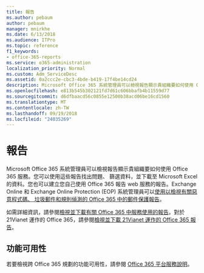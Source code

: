```yaml
---
title: 報告
ms.author: pebaum
author: pebaum
manager: mnirkhe
ms.date: 6/13/2018
ms.audience: ITPro
ms.topic: reference
f1_keywords:
- office-365-reports
ms.service: o365-administration
localization_priority: Normal
ms.custom: Adm_ServiceDesc
ms.assetid: 0a2ccc2e-cbc3-4bde-b419-17f4be14cd24
description: Microsoft Office 365 系統管理員可以檢視報告顯示貴組織要如何使用 Office 365 服務。您可以使用這些報告找出問題、 篩選資料，並下載至 Microsoft Excel 的資料。您也可以建立您自己使用 Office 365 報告 web 服務的報告。Exchange Online 和 Exchange Online Protection (EOP) 系統管理員可以使用在 Office 365 郵件保護報告以檢視有關惡意程式碼、 垃圾郵件和規則偵測。
ms.openlocfilehash: e813b545b302121fd7d61c606bbafb4b11559d77
ms.sourcegitcommit: d6dfbaacd56c0855e12500b38acd06be16cd1560
ms.translationtype: MT
ms.contentlocale: zh-TW
ms.lasthandoff: 09/19/2018
ms.locfileid: "24035269"
---
```

# <a name="reports"></a>報告

Microsoft Office 365 系統管理員可以檢視報告顯示貴組織要如何使用 Office 365 服務。您可以使用這些報告找出問題、 篩選資料，並下載至 Microsoft Excel 的資料。您也可以建立您自己使用 Office 365 報告 web 服務的報告。Exchange Online 和 Exchange Online Protection (EOP) 系統管理員可以[使用以檢視有關惡意程式碼、 垃圾郵件和規則偵測的 Office 365 中的郵件保護報告](https://go.microsoft.com/fwlink/p/?LinkId=401102)。
  
如需詳細資訊，請參閱[檢視並下載有關 Office 365 中服務使用的報告](https://go.microsoft.com/fwlink/p/?LinkID=270182)。對於 21Vianet 運作的 Office 365，請參閱[檢視並下載 21Vianet 運作的 Office 365 報告](http://go.microsoft.com/fwlink/?LinkID=733348&amp;clcid=0x409)。
  
## <a name="feature-availability"></a>功能可用性

若要檢視跨 Office 365 規劃的功能可用性，請參閱 [Office 365 平台服務說明](https://technet.microsoft.com/en-us/library/office-365-platform-service-description.aspx)。
  

